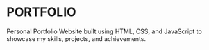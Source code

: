 # PORTFOLIO
Personal Portfolio Website built using HTML, CSS, and JavaScript to showcase my skills, projects, and achievements.
